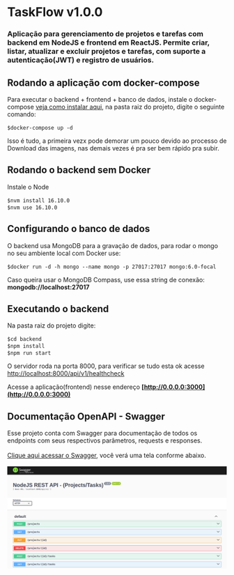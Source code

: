 # TaskFlow v1.0.0

### Aplicação para gerenciamento de projetos e tarefas com backend em NodeJS e frontend em ReactJS. Permite criar, listar, atualizar e excluir projetos e tarefas, com suporte a autenticação(JWT) e registro de usuários.

## Rodando a aplicação com docker-compose
Para executar o backend + frontend + banco de dados, instale o docker-compose [veja como instalar aqui](https://docs.docker.com/compose/install/), na pasta raiz do projeto, digite o seguinte comando:
```
$docker-compose up -d
```
Isso é tudo, a primeira vezx pode demorar um pouco devido ao processo de Download das imagens, nas demais vezes é pra ser bem rápido pra subir.


## Rodando o backend sem Docker

Instale o Node
```
$nvm install 16.10.0
$nvm use 16.10.0
```

## Configurando o banco de dados
O backend usa MongoDB para a gravação de dados, para rodar o mongo no seu ambiente local com Docker use:
```
$docker run -d -h mongo --name mongo -p 27017:27017 mongo:6.0-focal
```
Caso queira usar o MongoDB Compass, use essa string de conexão:
<b>mongodb://localhost:27017</b>


## Executando o backend
Na pasta raiz do projeto digite:
```
$cd backend
$npm install
$npm run start
```
O servidor roda na porta 8000, para verificar se tudo esta ok acesse [http://localhost:8000/api/v1/healthcheck](http://localhost:8000/api/v1/healthcheck)

Acesse a aplicação(frontend) nesse endereço <b>[http://0.0.0.0:3000](http://0.0.0.0:3000)</b>

## Documentação OpenAPI - Swagger
Esse projeto conta com Swagger para documentação de todos os endpoints com seus respectivos parâmetros, requests e responses.
\
\
[Clique aqui acessar o Swagger](http://localhost:8000/api/v1/api-docs), 
você verá uma tela conforme abaixo.
\
\
![Swagger](Swagger.png)